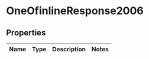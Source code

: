 # OneOfinlineResponse2006

## Properties
Name | Type | Description | Notes
------------ | ------------- | ------------- | -------------
